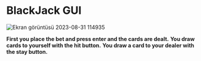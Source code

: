 # BlackJack GUI

![Ekran görüntüsü 2023-08-31 114935](https://github.com/mehmetemrekayacan/BlackJack-GUI/assets/116388836/a837d011-8b58-46c3-a481-20edefdbc3e6)

**First you place the bet and press enter and the cards are dealt.**
**You draw cards to yourself with the hit button.**
**You draw a card to your dealer with the stay button.**
